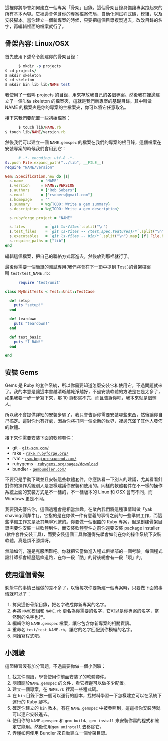 這裡你將學會如何建立一個專案「骨架」目錄。這個骨架目錄具備讓專案跑起來的所有基本內容。它裡邊會包含你的專案檔案佈局、自動化測試程式碼，模組，以及安裝腳本。當你建立一個新專案的時候，只要把這個目錄複製過去，改改目錄的名字，再編輯裡面的檔案就行了。

## 骨架內容: Linux/OSX

首先使用下述命令創建你的骨架目錄：

```rb
      $ mkdir -p projects
$ cd projects/
$ mkdir skeleton
$ cd skeleton
$ mkdir bin lib lib/NAME test

```

我使用了一個叫 projects 的目錄，用來存放我自己的各個專案。然後我在裡邊建立了一個叫做 skeleton 的檔案夾，這就是我們新專案的基礎目錄。其中叫做 NAME 的檔案夾是你的專案的主檔案夾，你可以將它任意取名。

接下來我們要配置一些初始檔案：

```rb
      $ touch lib/NAME.rb
$ touch lib/NAME/version.rb

```

然後我們可以建立一個 `NAME.gemspec` 的檔案在我們的專案的根目錄，這個檔案在安裝專案的時候我們會用到它：

```rb
      # -*- encoding: utf-8 -*-
$:.push File.expand_path("../lib", __FILE__)
require "NAME/version"

Gem::Specification.new do |s|
  s.name        = "NAME"
  s.version     = NAME::VERSION
  s.authors     = ["Rob Sobers"]
  s.email       = ["rsobers@gmail.com"]
  s.homepage    = ""
  s.summary     = %q{TODO: Write a gem summary}
  s.description = %q{TODO: Write a gem description}

  s.rubyforge_project = "NAME"

  s.files         = `git ls-files`.split("\n")
  s.test_files    = `git ls-files -- {test,spec,features}/*`.split("\n")
  s.executables   = `git ls-files -- bin/*`.split("\n").map{ |f| File.basename(f) }
  s.require_paths = ["lib"]
end

```

編輯這個檔案，把自己的聯絡方式寫進去，然後放到那裡就行了。

最後你需要一個簡單的測試專用(我們將會在下一節中提到 Test )的骨架檔案叫 `test/test_NAME.rb`:

```rb
      require 'test/unit'

class MyUnitTests < Test::Unit::TestCase

  def setup
    puts "setup!"
  end

  def teardown
    puts "teardown!"
  end

  def test_basic
    puts "I RAN!"
  end

end

```

## 安裝 Gems

Gems 是 Ruby 的套件系統，所以你需要知道怎麼安裝它和使用它。不過問題就來了。我的本意是讓這本書越清晰越乾淨越好，不過安裝軟體的方法是在是太多了，如果我要一步一步寫下來，那 10 頁都寫不完，而且告訴你吧，我本來就是個懶人。

所以我不會提供詳細的安裝步驟了，我只會告訴你需要安裝哪些東西，然後讓你自己搞定。這對你也有好處，因為你將打開一個全新的世界，裡邊充滿了其他人發佈的軟體。

接下來你需要安裝下面的軟體套件：

*   git - [`git-scm.com/`](http://git-scm.com/)
*   rake - [`rake.rubyforge.org/`](http://rake.rubyforge.org/)
*   rvm - [`rvm.beginrescueend.com/`](https://rvm.beginrescueend.com/)
*   rubygems - [`rubygems.org/pages/download`](http://rubygems.org/pages/download)
*   bundler - [`gembundler.com/`](http://gembundler.com/)

不要只是手動下載並且安裝這些軟體套件，你應該看一下別人的建議，尤其看看針對你的操作系統別人是怎樣建議你安裝和使用的。同樣的軟體套件在不一樣的操作系統上面的安裝方式是不一樣的，不一樣版本的 Linux 和 OSX 會有不同，而 Windows 更是不同。

我要預先警告你，這個過程會是相當無趣。在業內我們將這種事情叫做「yak shaving(剃犛牛)」。它指的是在你做一件有意義的事情之前的一些準備工作，而這些準備工作又是及其無聊冗繁的。你要做一個很酷的 Ruby 專案，但是創建骨架目錄需要你安裝一些軟體到件，而安裝軟體套件之前你還要安裝 package installer (軟件套件安裝工具)，而要安裝這個工具你還得先學會如何在你的操作系統下安裝軟體，真是煩不勝煩呀。

無論如何，還是克服困難吧。你就把它當做進入程式俱樂部的一個考驗。每個程式設計師都會經歷這條道路，在每一段「酷」的背後總會有一段「煩」的。

## 使用這個骨架

剃犛牛的事情已經做的差不多了，以後每次你要新建一個專案時，只要做下面的事情就可以了：

1.  拷貝這份骨架目錄，把名字改成你新專案的名字。
2.  再將 `NAME`模組和 `NAME.rb` 更名為你需要的名字，它可以是你專案的名字，當然別的名字也行。
3.  編輯你的 `NAME.gemspec` 檔案，讓它包含你新專案的相關資訊。
4.  重命名 `test/test_NAME.rb`，讓它的名字匹配到你模組的名字。
5.  開始寫程式吧。

## 小測驗

這節練習沒有加分習題，不過需要你做一個小測驗：

1.  找文件閱讀，學會使用你前面安裝了的軟體套件。
2.  閱讀關於`NAME.gemspec` 的文件，看它裡邊可以做多少配置。
3.  建立一個專案，在 `NAME.rb` 裡寫一些程式碼。
4.  在 `bin` 目錄下放一個可以運行的腳本，找材料學習一下怎樣建立可以在系統下運行的 Ruby 腳本。
5.  確定你建立的 `bin` 教本，有在 `NAME.gemspec` 中被參照到，這這樣你安裝時就可以連它安裝進去。
6.  使用你的 `NAME.gemspec` 和 `gem build`、`gem install` 來安裝你寫的程式和確定它能用。然後使用`gem uninstall` 去移除它。
7.  弄懂如何使用 Bundler 來自動建立一個骨架目錄。